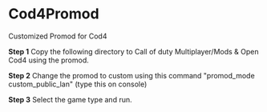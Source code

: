 # Cod4Promod
Customized Promod for Cod4

**Step 1**
Copy the following directory to Call of duty Multiplayer/Mods & Open Cod4 using the promod.

**Step 2**
Change the promod to custom using this command
"promod_mode custom_public_lan" (type this on console)

**Step 3**
Select the game type and run.
